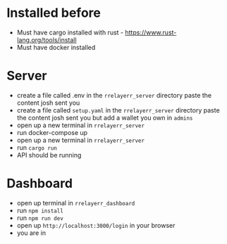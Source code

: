 # Installed before

- Must have cargo installed with rust - https://www.rust-lang.org/tools/install
- Must have docker installed 

# Server

- create a file called .env in the `rrelayerr_server` directory paste the content josh sent you
- create a file called `setup.yaml` in the `rrelayerr_server` directory paste the content josh sent you
  but add a wallet you own in `admins`
- open up a new terminal in `rrelayerr_server`
- run docker-compose up
- open up a new terminal in `rrelayerr_server`
- run `cargo run`
- API should be running

# Dashboard

- open up terminal in `rrelayerr_dashboard`
- run `npm install`
- run `npm run dev`
- open up `http://localhost:3000/login` in your browser
- you are in
